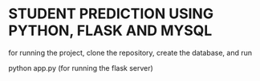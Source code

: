 # STUDENT PREDICTION USING PYTHON, FLASK AND MYSQL

for running the project, clone the repository, create the database, and run

python app.py (for running the flask server)
